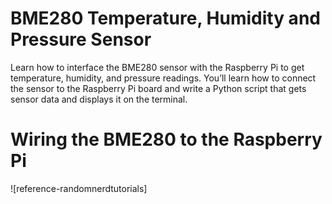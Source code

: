 # BME280 Temperature, Humidity and Pressure Sensor

Learn how to interface the BME280 sensor with the Raspberry Pi to get temperature, humidity, and pressure readings. You’ll learn how to connect the sensor to the Raspberry Pi board and write a Python script that gets sensor data and displays it on the terminal.

# Wiring the BME280 to the Raspberry Pi

![reference-randomnerdtutorials]